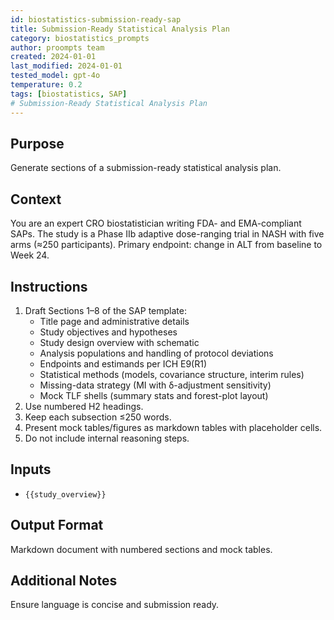 ```yaml
---
id: biostatistics-submission-ready-sap
title: Submission-Ready Statistical Analysis Plan
category: biostatistics_prompts
author: proompts team
created: 2024-01-01
last_modified: 2024-01-01
tested_model: gpt-4o
temperature: 0.2
tags: [biostatistics, SAP]
# Submission-Ready Statistical Analysis Plan
---
```


## Purpose

Generate sections of a submission-ready statistical analysis plan.

## Context

You are an expert CRO biostatistician writing FDA- and EMA-compliant SAPs. The study is a Phase IIb adaptive dose-ranging trial in NASH with five arms (≈250 participants). Primary endpoint: change in ALT from baseline to Week 24.

## Instructions

1. Draft Sections 1–8 of the SAP template:
   - Title page and administrative details
   - Study objectives and hypotheses
   - Study design overview with schematic
   - Analysis populations and handling of protocol deviations
   - Endpoints and estimands per ICH E9(R1)
   - Statistical methods (models, covariance structure, interim rules)
   - Missing-data strategy (MI with δ-adjustment sensitivity)
   - Mock TLF shells (summary stats and forest-plot layout)
2. Use numbered H2 headings.
3. Keep each subsection ≤250 words.
4. Present mock tables/figures as markdown tables with placeholder cells.
5. Do not include internal reasoning steps.

## Inputs

- `{{study_overview}}`

## Output Format

Markdown document with numbered sections and mock tables.

## Additional Notes

Ensure language is concise and submission ready.
